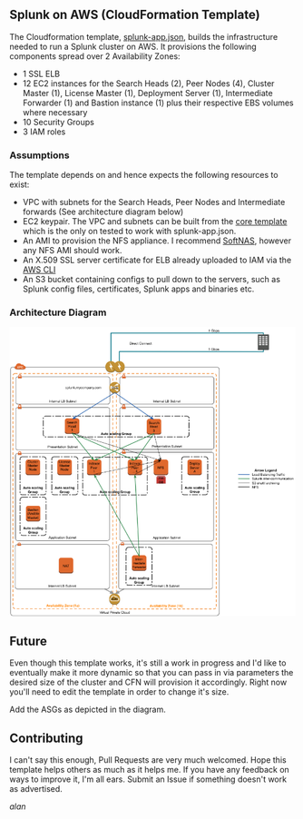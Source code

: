 ## Splunk on AWS (CloudFormation Template) 


The Cloudformation template, [splunk-app.json](splunk-app.json), builds the infrastructure needed to run a Splunk cluster on AWS. It provisions the following components spread over 2 Availability Zones:

* 1 SSL ELB
* 12 EC2 instances for the Search Heads (2), Peer Nodes (4), Cluster Master (1), License Master (1), Deployment Server (1), Intermediate Forwarder (1) and Bastion instance (1) plus their respective EBS volumes where necessary
* 10 Security Groups
* 3 IAM roles

### Assumptions
The template depends on and hence expects the following resources to exist:

* VPC with subnets for the Search Heads, Peer Nodes and Intermediate forwards (See architecture diagram below)
* EC2 keypair. The VPC and subnets can be built from the [core template](https://github.com/alanwill/cfn-core) which is the only on tested to work with splunk-app.json.
* An AMI to provision the NFS appliance. I recommend [SoftNAS](https://aws.amazon.com/marketplace/pp/B00EQE493U), however any NFS AMI should work.
* An X.509 SSL server certificate for ELB already uploaded to IAM via the [AWS CLI](http://docs.aws.amazon.com/cli/latest/reference/iam/upload-server-certificate.html)
* An S3 bucket containing configs to pull down to the servers, such as Splunk config files, certificates, Splunk apps and binaries etc.

### Architecture Diagram

![](assets/splunk-example-arch.png)

## Future

Even though this template works, it's still a work in progress and I'd like to eventually make it more dynamic so that you can pass in via parameters the desired size of the cluster and CFN will provision it accordingly. Right now you'll need to edit the template in order to change it's size.

Add the ASGs as depicted in the diagram.

## Contributing

I can't say this enough, Pull Requests are very much welcomed. Hope this template helps others as much as it helps me. If you have any feedback on ways to improve it, I'm all ears. Submit an Issue if something doesn't work as advertised.

_alan_

  


